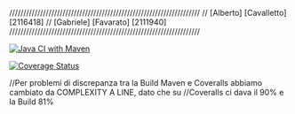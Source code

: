 //////////////////////////////////////////////////////////////////// 
// [Alberto] [Cavalletto] [2116418] 
// [Gabriele] [Favarato] [2111940] 
////////////////////////////////////////////////////////////////////

[![Java CI with Maven](https://github.com/GabryGbl/RomanNumberMTSS/actions/workflows/maven.yml/badge.svg)](https://github.com/GabryGbl/RomanNumberMTSS/actions/workflows/maven.yml)

[![Coverage Status](https://coveralls.io/repos/github/GabryGbl/RomanNumberMTSS/badge.svg?branch=develop)](https://coveralls.io/github/GabryGbl/RomanNumberMTSS?branch=develop)

//Per problemi di discrepanza tra la Build Maven e Coveralls abbiamo cambiato da COMPLEXITY A LINE, dato che su 
//Coveralls ci dava il 90% e la Build 81%
